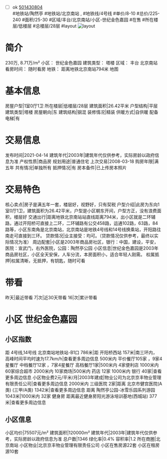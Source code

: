 - [ ] ok [501430804](https://bj.5i5j.com/ershoufang/501430804.html)  
 #地铁站/陶然亭 #地铁站/北京南站 ,  #地铁线/4号线
#单价/8-10 #总价/225-240 #面积/25-30   #区域/丰台/北京南站/小区-世纪金色嘉园 #在售 #所在楼层/低楼层 #总楼层/28层 #layout 
![layout](http://image2a.5i5j.com/bdir/layout/8586afa17bc34767b429347e255ffb1b.jpg_P5.jpg) 
# 简介 
 230万,  8.71万/m² 
小区： 世纪金色嘉园
建筑类型： 塔楼
区域： 丰台 北京南站
看房时间： 随时看房
地铁： 距离地铁北京南站794米 地图
# 基本信息 
 房屋户型|1室0厅1卫
所在楼层|低楼层/28层
建筑面积|26.42平米
户型结构|平层
建筑类型|塔楼
房屋朝向|东
建筑结构|钢混
装修情况|精装
供暖方式|自供暖
配备电梯|有
# 交易信息 
 发布时间|2021-04-14
建筑年代|2003年|建筑年代仅供参考，实际房龄以政府信息为准
产权性质|商品房
规划用途|普通住宅
上次交易|2008-03-18
购房年限|满五年
共有情况|单独所有
抵押情况|有
房本备件|已上传房本照片
# 交易特色 
 核心卖点|房子是满五年一套，楼层好，视野好，只有契税
户型介绍|此房为东向1室0厅1卫，建筑面积为26.42平米，户型是小区朝东开间，户型方正，没有浪费面积，楼层好
交通出行|距离地铁北京南站站直线距离794米，出小区就是二环辅路，通过开阳桥可直接上二环，二环辅路有公交458路，运通102路，63路，84路等，小区东南角是北京南站，北京南站是地铁4号线和14号线换乘站，开阳路往南走可直接到三环。
贷款情况|业主接受：均可。（贷款情况仅供参考，最终以实际情况为准）
周边配套|小区是2003年商品房社区，银行：中国，建设，平安，医院：宣武门，右外医院，公园：陶然亭公园
小区信息|世纪金色嘉园是2003年商品房社区，小区全天安保，人车分流，本房面积小，适合年轻人刚需。
权属抵押|权属清晰，无抵押，有钥匙，随时可看
# 带看 
 昨天|最近带看	 7|次|近30天带看	 16|次|累计带看
# 小区 世纪金色嘉园
## 小区指数 
 距 4号线,14号线 北京南站地铁站-B1口 786米|距 开阳桥西站 157米|南三环内， 高峰时间平均时速为17.7km/h|查看更多周边信息
500米内 平价餐厅105家 ，9家4星餐厅
中档餐厅12家 ，7家4星餐厅
高档餐厅1家|500米内 4家便利店
1000米内 60家综合超市
2000米内 10家商场|500米内 药店 12家
1000米内 银行 40家|查看更多周边信息
小区物业费2元/平米/月|2003年建成|物业公司为北京京丰物业管理有限责任公司|查看更多周边信息
2000米内 三级医院 2家|距离 北京市健宫医院(A类) (三甲/A类) 1342米|查看更多周边信息
距离 陶然亭公园-冰雪乐园系列游园 1043米|1000米内 32家 健身房
距离最近健身房阳光游泳培训基地(西城站) 377米|查看更多周边信息
## 小区信息 
 小区均价|75507元/m²
建筑面积|120000m²
建筑年代|2003年|建筑年代仅供参考，实际房龄以政府信息为准
总户数|1346
绿化率|0.4%
容积率|1.2
所在商圈|北京南站
小区物业|北京京丰物业管理有限责任公司
小区在售房源22套
小区在租房源10套
